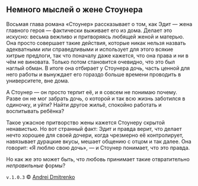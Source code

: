## Немного мыслей о жене Стоунера

Восьмая глава романа &laquo;Стоунер&raquo; рассказывает о том, как Эдит &mdash; жена главного героя &mdash; фактически выживает его из дома. Делает это искусно: весьма вежливо и притворяясь любящей женой и матерью. Она просто совершает такие действия, которые никак нельзя назвать адекватными или справедливыми и использует для этого всякие хитрые предлоги, так что поначалу даже кажется, что она права и ни в чём не виновата. Только потом становится очевидно, что это был наглый обман. В итоге она отбирает у Стоунера дочь, часть ценной для него работы и вынуждает его гораздо больше времени проводить в университете, вне дома.

А Стоунер &mdash; он просто терпит её, и я совсем не понимаю почему. Разве он не мог забрать дочь, о которой и так всю жизнь заботился в одиночку, и уйти? Найти другое жильё, спокойно работать и воспитывать ребёнка?

Такое ужасное притворство жены кажется Стоунеру скрытой ненавистью. Но вот странный факт: Эдит и правда верит, что делает нечто хорошее для своей дочери, когда чрезмерно её контролирует, навязывает дурацкие вкусы, мешает общению с отцом и так далее. Она говорит: &laquo;Я люблю свою дочь&raquo;, &mdash; и Стоунер понимает, что это правда.  

Но как же это может быть, что любовь принимает такие отвратительно _неправильные_ формы?

`v.1.0.3` &copy; [Andrei Dmitrenko](https://finelit.github.io/blog)
